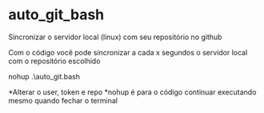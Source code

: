 # auto_git_bash
Sincronizar o servidor local (linux) com seu repositório no github

Com o código você pode sincronizar a cada x segundos o servidor local com o repositório escolhido



nohup .\auto_git.bash

*Alterar o user, token e repo
*nohup é para o código continuar executando mesmo quando fechar o terminal
